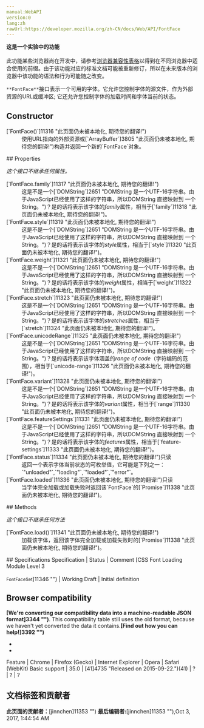 ```yaml
---
manual:WebAPI
version:0
lang:zh
rawUrl:https://developer.mozilla.org/zh-CN/docs/Web/API/FontFace
---
```






**这是一个实验中的功能**<br></br>此功能某些浏览器尚在开发中，请参考[浏览器兼容性表格](%2717#Browser_compatibility "")以得到在不同浏览器中适合使用的前缀。由于该功能对应的标准文档可能被重新修订，所以在未来版本的浏览器中该功能的语法和行为可能随之改变。




`**FontFace**`接口表示一个可用的字体。它允许您控制字体的源文件，作为外部资源的URL或缓冲区; 它还允许您控制字体的加载时间和字体当前的状态。


## Constructor<a name="Constructor"></a>
<dl><dt>[`FontFace()`]11316 "此页面仍未被本地化, 期待您的翻译!")</dt><dd>使用URL指向的外部资源或[`ArrayBuffer`]3805 "此页面仍未被本地化, 期待您的翻译!")构造并返回一个新的`FontFace`对象。</dd></dl>
## Properties<a name="Properties"></a>


<em>这个接口不继承任何属性。</em>

<dl><dt>[`FontFace.family`]11317 "此页面仍未被本地化, 期待您的翻译!")</dt><dd>这是不是一个[`DOMString`]2651 "DOMString 是一个UTF-16字符串。由于JavaScript已经使用了这样的字符串，所以DOMString 直接映射到 一个String。")？是的话将表示该字体的<em>family</em>属性，相当于[`family`]11318 "此页面仍未被本地化, 期待您的翻译!")。</dd><dt>[`FontFace.style`]11319 "此页面仍未被本地化, 期待您的翻译!")</dt><dd>这是不是一个[`DOMString`]2651 "DOMString 是一个UTF-16字符串。由于JavaScript已经使用了这样的字符串，所以DOMString 直接映射到 一个String。")？是的话将表示该字体的<em>style</em>属性，相当于[`style`]11320 "此页面仍未被本地化, 期待您的翻译!")。</dd><dt>[`FontFace.weight`]11321 "此页面仍未被本地化, 期待您的翻译!")</dt><dd>这是不是一个[`DOMString`]2651 "DOMString 是一个UTF-16字符串。由于JavaScript已经使用了这样的字符串，所以DOMString 直接映射到 一个String。")？是的话将表示该字体的<em>weight</em>属性，相当于[`weight`]11322 "此页面仍未被本地化, 期待您的翻译!")。</dd><dt>[`FontFace.stretch`]11323 "此页面仍未被本地化, 期待您的翻译!")</dt><dd>这是不是一个[`DOMString`]2651 "DOMString 是一个UTF-16字符串。由于JavaScript已经使用了这样的字符串，所以DOMString 直接映射到 一个String。")？是的话将表示该字体的<em>stretches</em>属性，相当于[`stretch`]11324 "此页面仍未被本地化, 期待您的翻译!")。</dd><dt>[`FontFace.unicodeRange`]11325 "此页面仍未被本地化, 期待您的翻译!")</dt><dd>这是不是一个[`DOMString`]2651 "DOMString 是一个UTF-16字符串。由于JavaScript已经使用了这样的字符串，所以DOMString 直接映射到 一个String。")？是的话将表示该字体涵盖的<em>range of code</em>（字符编码的范围），相当于[`unicode-range`]11326 "此页面仍未被本地化, 期待您的翻译!")。</dd><dt>[`FontFace.variant`]11328 "此页面仍未被本地化, 期待您的翻译!")</dt><dd>这是不是一个[`DOMString`]2651 "DOMString 是一个UTF-16字符串。由于JavaScript已经使用了这样的字符串，所以DOMString 直接映射到 一个String。")？是的话将表示该字体的<em>variant</em>属性，相当于[`range`]11330 "此页面仍未被本地化, 期待您的翻译!")。</dd><dt>[`FontFace.featureSettings`]11331 "此页面仍未被本地化, 期待您的翻译!")</dt><dd>这是不是一个[`DOMString`]2651 "DOMString 是一个UTF-16字符串。由于JavaScript已经使用了这样的字符串，所以DOMString 直接映射到 一个String。")？是的话将表示该字体的<em>features</em>属性，相当于[`feature-settings`]11333 "此页面仍未被本地化, 期待您的翻译!")。</dd><dt>[`FontFace.status`]11334 "此页面仍未被本地化, 期待您的翻译!")只读</dt><dd>返回一个表示字体当前状态的可枚举值，它可能是下列之一：`"unloaded"`,`"loading"`,`"loaded"`,`"error"`。</dd><dt>[`FontFace.loaded`]11336 "此页面仍未被本地化, 期待您的翻译!")只读</dt><dd>当字体完全加载或加载失败时返回该`FontFace`的[`Promise`]11338 "此页面仍未被本地化, 期待您的翻译!")。</dd></dl>
## Methods<a name="Methods"></a>


<em>这个接口不继承任何方法</em>

<dl><dt>[`FontFace.load()`]11341 "此页面仍未被本地化, 期待您的翻译!")</dt><dd>加载该字体，返回该字体完全加载或加载失败时的[`Promise`]11338 "此页面仍未被本地化, 期待您的翻译!")。</dd></dl>
## Specifications<a name="Specifications"></a>
Specification | Status | Comment 
[CSS Font Loading Module Level 3<br></br><small>FontFaceSet</small>]11346 "") | Working Draft | Initial definition 


## Browser compatibility<a name="Browser_compatibility"></a>


**[We&#39;re converting our compatibility data into a machine-readable JSON format]3344 "")**. This compatibility table still uses the old format, because we haven&#39;t yet converted the data it contains.**[Find out how you can help!]3392 "")**


* 
* 
Feature | Chrome | Firefox (Gecko) | Internet Explorer | Opera | Safari (WebKit) 
Basic support | 35.0 | [41]4735 "Released on 2015-09-22.")(41) | ? | ? | ? 







## 文档标签和贡献者
**此页面的贡献者：**[jinnchen]11353 "")
**最后编辑者:**[jinnchen]11353 ""),<time>Oct 3, 2017, 1:44:54 AM</time>


